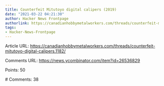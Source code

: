 ```yaml
---
title: Counterfeit Mitutoyo digital calipers (2019)
date: "2021-03-22 04:21:30"
author: Hacker News Frontpage
authorlink: https://canadianhobbymetalworkers.com/threads/counterfeit-mitutoyo-digital-calipers.1182/
tags:
- Hacker-News-Frontpage
---
```


<p>Article URL: <a href="https://canadianhobbymetalworkers.com/threads/counterfeit-mitutoyo-digital-calipers.1182/">https://canadianhobbymetalworkers.com/threads/counterfeit-mitutoyo-digital-calipers.1182/</a></p>
<p>Comments URL: <a href="https://news.ycombinator.com/item?id=26536829">https://news.ycombinator.com/item?id=26536829</a></p>
<p>Points: 50</p>
<p># Comments: 38</p>
